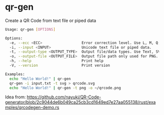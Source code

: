 # qr-gen

Create a QR Code from text file or piped data

```bash
Usage: qr-gen [OPTIONS]

Options:
  -e, --ecc <ECC>                  Error correction level. Use L, M, Q, or H. [default: M]
  -i, --input <INPUT>              Unicode text file or piped data.
  -t, --output-type <OUTPUT_TYPE>  Output file/data types. Use Text, SVG or PNG [default: Text]
  -o, --output-file <OUTPUT_FILE>  Output file path only used for PNG. [default: qrcode.png]
  -h, --help                       Print help
  -V, --version                    Print version

Examples:
  echo "Hello World!" | qr-gen
  qr-gen -i input.txt -t svg > qrcode.svg
  echo "Hello World!" | qr-gen -t png -o ~/qrcode.png
```

Idea from: https://github.com/nayuki/QR-Code-generator/blob/2c9044de6b049ca25cb3cd1649ed7e27aa055138/rust/examples/qrcodegen-demo.rs
